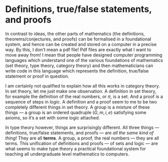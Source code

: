 # Definitions, true/false statements, and proofs

In contrast to ideas, the other parts of mathematics (the definitions, theorems/conjectures, and proofs) can be formalised in a foundational system, and hence can be created and stored on a computer in a precise way. By this, I don’t mean a pdf file! Pdf files are exactly what I want to move away from! I mean that people have designed computer programming languages which understand one of the various foundations of mathematics (set theory, type theory, category theory) and then mathematicians can write code in this language which represents the definition, true/false statement or proof in question.

I am certainly not qualified to explain how all this works in category theory. In set theory, let me just make one observation. A definition in set theory, for example the definition of the real numbers, or $\pi$, is a set. And a proof is a sequence of steps in *logic*. A definition and a proof seem to me to be two completely different things in set theory. A group is a mixture of these things — a group is an ordered quadruple $(G,m,i,e)$ satisfying some axioms, so it’s a set with some logic attached.

In type theory however, things are surprisingly different. All three things — definitions, true/false statements, and proofs — are *all the same kind of thing*! They are all **terms**. A group, a proof, the real numbers — they are all terms. This unification of definitions and proofs — of sets and logic — are what seems to make type theory a practical foundational system for teaching all undergraduate level mathematics to computers.